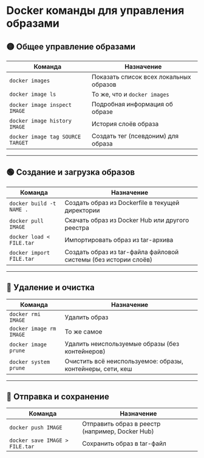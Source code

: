 # Docker команды для управления образами

## 🟡 Общее управление образами

| Команда | Назначение |
|--------|------------|
| `docker images` | Показать список всех локальных образов |
| `docker image ls` | То же, что и `docker images` |
| `docker image inspect IMAGE` | Подробная информация об образе |
| `docker image history IMAGE` | История слоёв образа |
| `docker image tag SOURCE TARGET` | Создать тег (псевдоним) для образа |

---

## 🟢 Создание и загрузка образов

| Команда | Назначение |
|--------|------------|
| `docker build -t NAME .` | Создать образ из Dockerfile в текущей директории |
| `docker pull IMAGE` | Скачать образ из Docker Hub или другого реестра |
| `docker load < FILE.tar` | Импортировать образ из tar-архива |
| `docker import FILE.tar` | Создать образ из tar-файла файловой системы (без истории слоёв) |

---

## 🔴 Удаление и очистка

| Команда | Назначение |
|--------|------------|
| `docker rmi IMAGE` | Удалить образ |
| `docker image rm IMAGE` | То же самое |
| `docker image prune` | Удалить неиспользуемые образы (без контейнеров) |
| `docker system prune` | Очистить всё неиспользуемое: образы, контейнеры, сети, кеш |

---

## 🔷 Отправка и сохранение

| Команда | Назначение |
|--------|------------|
| `docker push IMAGE` | Отправить образ в реестр (например, Docker Hub) |
| `docker save IMAGE > FILE.tar` | Сохранить образ в tar-файл |
